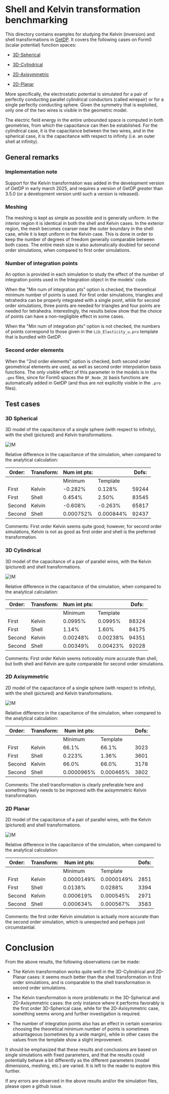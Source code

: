 # Shell and Kelvin transformation benchmarking

This directory contains examples for studying the Kelvin (inversion) and shell transformations in [GetDP](https://getdp.info/). It covers the following cases on Form0 (scalar potential) function spaces:

* [3D-Spherical](#3Dsperical)

* [3D-Cylindrical](#3Dcylindrical)

* [2D-Axisymmetric](#2Daxisymmetric)

* [2D-Planar](#2Dplanar)

More specifically, the electrostatic potential is simulated for a pair of perfectly conducting parallel cylindrical conductors (called wirepair) or for a single perfectly conducting sphere. Given the symmetry that is exploited, only one of the two wires is visible in the geometric model.

The electric field energy in the entire unbounded space is computed in both geometries, from which the capacitance can then be established. For the cylindrical case, it is the capacitance between the two wires, and in the spherical case, it is the capacitance with respect to infinity (i.e. an outer shell at infinity).



## General remarks

### Implementation note

Support for the Kelvin transformation was added in the development version of GetDP in early march 2025, and requires a version of GetDP _greater_ than 3.5.0 (or a development version until such a version is released).

### Meshing

The meshing is kept as simple as possible and is generally uniform. In the interior region it is identical in both the shell and Kelvin cases. In the exterior region, the mesh becomes coarser near the outer boundary in the shell case, while it is kept uniform in the Kelvin case. This is done in order to keep the number of degrees of freedom generally comparable between both cases. The entire mesh size is also automatically doubled for second order simulations, when compared to first order simulations.

### Number of integration points

An option is provided in each simulation to study the effect of the number of integration points used in the Integration object in the models' code. 

When the "Min num of integration pts" option is checked, the theoretical minimum number of points is used. For first order simulations, triangles and tetrahedra can be properly integrated with a single point, while for second order simulations, three points are needed for triangles and four points are needed for tetrahedra. Interestingly, the results below show that the choice of points can have a non-negligible effect in some cases.
 
When the "Min num of integration pts" option is not checked, the numbers of points correspond to those given in the `Lib_Elasticity_u.pro` template that is bundled with GetDP.

### Second order elements

When the "2nd order elements" option is checked, both second order geometrical elements are used, as well as second order interpolation basis functions. The only visible effect of this parameter in the models is in the `.geo` files, since for Form0 spaces the `BF_Node_2E` basis functions are automatically added in GetDP (and thus are not explicitly visible in the `.pro` files).


## Test cases


<a id="3Dsperical"></a>
### 3D Spherical

3D model of the capacitance of a single sphere (with respect to infinity), with the shell (pictured) and Kelvin transformations. 

![IM](img/3Dspherical.jpg)

Relative difference in the capacitance of the simulation, when compared to the analytical calculation:

| Order:	| Transform:	| Num int pts:	| 			| Dofs:	|
| ---- | ---- | ---- | ---- | ---- |
|			|  				| Minimum		| Template	| 		|
| First		| Kelvin		| -0.282%		| 0.128%	| 59244	|
| First		| Shell			| 0.454%		| 2.50%		| 83545	|
| Second	| Kelvin		| -0.608%		| -0.263%	| 65817	|
| Second	| Shell			| 0.000752%		| 0.000844%	| 92437	|

Comments: First order Kelvin seems quite good; however, for second order simulations, Kelvin is not as good as first order and shell is the preferred transformation.


<a id="3Dcylindrical"></a>
### 3D Cylindrical

3D model of the capacitance of a pair of parallel wires, with the Kelvin (pictured) and shell transformations.

![IM](img/3Dcylindrical.jpg)

Relative difference in the capacitance of the simulation, when compared to the analytical calculation:

| Order:	| Transform:	| Num int pts:	| 			| Dofs:	|
| ---- | ---- | ---- | ---- | ---- |
|			|  				| Minimum		| Template	| 		|
| First		| Kelvin		| 0.0995%		| 0.0995%	| 88324	|
| First		| Shell			| 1.14%			| 1.60%		| 84175	|
| Second	| Kelvin		| 0.00248%		| 0.00238%	| 94351	|
| Second	| Shell			| 0.00349%		| 0.00423%	| 92028	|

Comments: First order Kelvin seems noticeably more accurate than shell, but both shell and Kelvin are quite comparable for second order simulations.


<a id="2Daxisymmetric"></a>
### 2D Axisymmetric

2D model of the capacitance of a single sphere (with respect to infinity), with the shell (pictured) and Kelvin transformations.

![IM](img/2Daxisymmetric.jpg)

Relative difference in the capacitance of the simulation, when compared to the analytical calculation:

| Order:	| Transform:	| Num int pts:	| 			| Dofs:	|
| ---- | ---- | ---- | ---- | ---- |
|			|  				| Minimum		| Template	| 		|
| First		| Kelvin		| 66.1%			| 66.1%		| 3023	|
| First		| Shell			| 0.223%		| 1.36%		| 3601	|
| Second	| Kelvin		| 66.0%			| 66.0%		| 3178	|
| Second	| Shell			| 0.0000965%	| 0.000465%	| 3802	|

Comments: The shell transformation is clearly preferable here and something likely needs to be improved with the axisymmetric Kelvin transformation.


<a id="2Dplanar"></a>
### 2D Planar

2D model of the capacitance of a pair of parallel wires, with the Kelvin (pictured) and shell transformations.

![IM](img/2Dplanar.jpg)

Relative difference in the capacitance of the simulation, when compared to the analytical calculation: 

| Order:	| Transform:	| Num int pts:	| 			| Dofs:	|
| ---- | ---- | ---- | ---- | ---- |
|			|  				| Minimum		| Template	| 		|
| First		| Kelvin		| 0.0000149%	| 0.0000149%| 2851	|
| First		| Shell			| 0.0138%		| 0.0288%	| 3394	|
| Second	| Kelvin		| 0.000619%		| 0.000545%	| 2971	|
| Second	| Shell			| 0.000634%		| 0.000567%	| 3583	|

Comments: the first order Kelvin simulation is actually more accurate than the second order simulation, which is unexpected and perhaps just circumstantial.



# Conclusion

From the above results, the following observations can be made:

* The Kelvin transformation works quite well in the 3D-Cylindrical and 2D-Planar cases: it seems much better than the shell transformation in first order simulations, and is comparable to the shell transformation in second order simulations.

* The Kelvin transformation is more problematic in the 3D-Spherical and 2D-Axisymmetric cases: the only instance where it performs favorably is the first order 3D-Spherical case, while for the 2D-Axisymmetric case, something seems wrong and further investigation is required.

* The number of integration points also has an effect in certain scenarios: choosing the theoretical minimum number of points is sometimes advantageous (sometimes by a wide margin), while in other cases the values from the template show a slight improvement.

It should be emphasized that these results and conclusions are based on single simulations with fixed parameters, and that the results could potentially behave a bit differently as the different parameters (model dimensions, meshing, etc.) are varied. It is left to the reader to explore this further.

If any errors are observed in the above results and/or the simulation files, please open a github issue.
